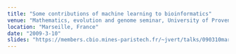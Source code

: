 ```yaml
---
title: "Some contributions of machine learning to bioinformatics"
venue: "Mathematics, evolution and genome seminar, University of Provence"
location: "Marseille, France"
date: "2009-3-10"
slides: "https://members.cbio.mines-paristech.fr/~jvert/talks/090310marseille/marseille.pdf"
---
```

